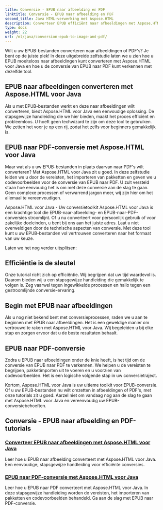 ```yaml
---
title: Conversie - EPUB naar afbeelding en PDF
linktitle: Conversie - EPUB naar afbeelding en PDF
second_title: Java HTML-verwerking met Aspose.HTML
description: Converteer EPUB efficiënt naar afbeeldingen met Aspose.HTML voor Java. Deze stapsgewijze handleiding vereenvoudigt het proces. Leer ook EPUB naar PDF-conversie.
type: docs
weight: 22
url: /nl/java/conversion-epub-to-image-and-pdf/
---
```

Wilt u uw EPUB-bestanden converteren naar afbeeldingen of PDF's? Je bent op de juiste plek! In deze uitgebreide zelfstudie laten we u zien hoe u EPUB moeiteloos naar afbeeldingen kunt converteren met Aspose.HTML voor Java en hoe u de conversie van EPUB naar PDF kunt verkennen met dezelfde tool. 

## EPUB naar afbeeldingen converteren met Aspose.HTML voor Java
Als u met EPUB-bestanden werkt en deze naar afbeeldingen wilt converteren, biedt Aspose.HTML voor Java een eenvoudige oplossing. De stapsgewijze handleiding die we hier bieden, maakt het proces efficiënt en probleemloos. U hoeft geen techwizard te zijn om deze tool te gebruiken. We zetten het voor je op een rij, zodat het zelfs voor beginners gemakkelijk is.

## EPUB naar PDF-conversie met Aspose.HTML voor Java
Maar wat als u uw EPUB-bestanden in plaats daarvan naar PDF's wilt converteren? Met Aspose.HTML voor Java zit u goed. In deze zelfstudie leiden we u door de vereisten, het importeren van pakketten en geven we u codevoorbeelden voor de conversie van EPUB naar PDF. U zult versteld staan hoe eenvoudig het is om met deze conversie aan de slag te gaan. Geen complexe processen of verwarrend jargon meer, wij zijn hier om het allemaal te vereenvoudigen.

Aspose.HTML voor Java - Uw conversietoolkit
Aspose.HTML voor Java is een krachtige tool die EPUB-naar-afbeelding- en EPUB-naar-PDF-conversies stroomlijnt. Of u nu converteert voor persoonlijk gebruik of voor zakelijke doeleinden, u bent bij ons aan het juiste adres. Laat u niet overweldigen door de technische aspecten van conversie. Met deze tool kunt u uw EPUB-bestanden vol vertrouwen converteren naar het formaat van uw keuze. 

Laten we het nog verder uitsplitsen:

## Efficiëntie is de sleutel
Onze tutorial richt zich op efficiëntie. Wij begrijpen dat uw tijd waardevol is. Daarom bieden wij u een stapsgewijze handleiding die gemakkelijk te volgen is. Zeg vaarwel tegen ingewikkelde processen en hallo tegen een gestroomlijnde conversie-ervaring.

## Begin met EPUB naar afbeeldingen
Als u nog niet bekend bent met conversieprocessen, raden we u aan te beginnen met EPUB naar afbeeldingen. Het is een geweldige manier om vertrouwd te raken met Aspose.HTML voor Java. Wij begeleiden u bij elke stap en zorgen ervoor dat u de beste resultaten behaalt.

## EPUB naar PDF-conversie
Zodra u EPUB naar afbeeldingen onder de knie heeft, is het tijd om de conversie van EPUB naar PDF te verkennen. We helpen u de vereisten te begrijpen, pakketimporten uit te voeren en u voorzien van codevoorbeelden. Het is een logische volgende stap in uw conversietraject.

Kortom, Aspose.HTML voor Java is uw ultieme toolkit voor EPUB-conversie. Of u uw EPUB-bestanden nu wilt omzetten in afbeeldingen of PDF's, met onze tutorials zit u goed. Aarzel niet om vandaag nog aan de slag te gaan met Aspose.HTML voor Java en vereenvoudig uw EPUB-conversiebehoeften.
## Conversie - EPUB naar afbeelding en PDF-tutorials
### [Converteer EPUB naar afbeeldingen met Aspose.HTML voor Java](./convert-epub-to-image/)
Leer hoe u EPUB naar afbeelding converteert met Aspose.HTML voor Java. Een eenvoudige, stapsgewijze handleiding voor efficiënte conversies.
### [EPUB naar PDF-conversie met Aspose.HTML voor Java](./convert-epub-to-pdf/)
Leer hoe u EPUB naar PDF converteert met Aspose.HTML voor Java. In deze stapsgewijze handleiding worden de vereisten, het importeren van pakketten en codevoorbeelden behandeld. Ga aan de slag met EPUB naar PDF-conversie.